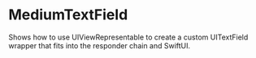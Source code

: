 # MediumTextField

Shows how to use UIViewRepresentable to create a custom UITextField wrapper that fits into the responder chain and SwiftUI.
